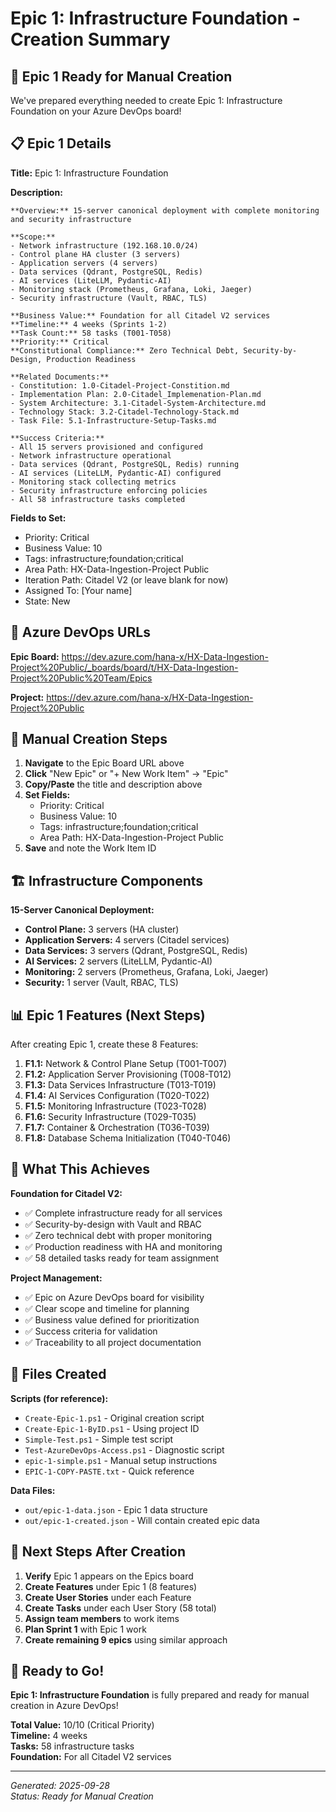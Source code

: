 # Epic 1: Infrastructure Foundation - Creation Summary

## 🎯 **Epic 1 Ready for Manual Creation**

We've prepared everything needed to create Epic 1: Infrastructure Foundation on your Azure DevOps board!

## 📋 **Epic 1 Details**

**Title:** Epic 1: Infrastructure Foundation

**Description:**
```
**Overview:** 15-server canonical deployment with complete monitoring and security infrastructure

**Scope:** 
- Network infrastructure (192.168.10.0/24)
- Control plane HA cluster (3 servers)
- Application servers (4 servers)
- Data services (Qdrant, PostgreSQL, Redis)
- AI services (LiteLLM, Pydantic-AI)
- Monitoring stack (Prometheus, Grafana, Loki, Jaeger)
- Security infrastructure (Vault, RBAC, TLS)

**Business Value:** Foundation for all Citadel V2 services
**Timeline:** 4 weeks (Sprints 1-2)
**Task Count:** 58 tasks (T001-T058)
**Priority:** Critical
**Constitutional Compliance:** Zero Technical Debt, Security-by-Design, Production Readiness

**Related Documents:**
- Constitution: 1.0-Citadel-Project-Constition.md
- Implementation Plan: 2.0-Citadel_Implemenation-Plan.md
- System Architecture: 3.1-Citadel-System-Architecture.md
- Technology Stack: 3.2-Citadel-Technology-Stack.md
- Task File: 5.1-Infrastructure-Setup-Tasks.md

**Success Criteria:**
- All 15 servers provisioned and configured
- Network infrastructure operational
- Data services (Qdrant, PostgreSQL, Redis) running
- AI services (LiteLLM, Pydantic-AI) configured
- Monitoring stack collecting metrics
- Security infrastructure enforcing policies
- All 58 infrastructure tasks completed
```

**Fields to Set:**
- Priority: Critical
- Business Value: 10
- Tags: infrastructure;foundation;critical
- Area Path: HX-Data-Ingestion-Project Public
- Iteration Path: Citadel V2 (or leave blank for now)
- Assigned To: [Your name]
- State: New

## 🔗 **Azure DevOps URLs**

**Epic Board:** https://dev.azure.com/hana-x/HX-Data-Ingestion-Project%20Public/_boards/board/t/HX-Data-Ingestion-Project%20Public%20Team/Epics

**Project:** https://dev.azure.com/hana-x/HX-Data-Ingestion-Project%20Public

## 📝 **Manual Creation Steps**

1. **Navigate** to the Epic Board URL above
2. **Click** "New Epic" or "+ New Work Item" → "Epic"
3. **Copy/Paste** the title and description above
4. **Set Fields:**
   - Priority: Critical
   - Business Value: 10
   - Tags: infrastructure;foundation;critical
   - Area Path: HX-Data-Ingestion-Project Public
5. **Save** and note the Work Item ID

## 🏗️ **Infrastructure Components**

**15-Server Canonical Deployment:**
- **Control Plane:** 3 servers (HA cluster)
- **Application Servers:** 4 servers (Citadel services)
- **Data Services:** 3 servers (Qdrant, PostgreSQL, Redis)
- **AI Services:** 2 servers (LiteLLM, Pydantic-AI)
- **Monitoring:** 2 servers (Prometheus, Grafana, Loki, Jaeger)
- **Security:** 1 server (Vault, RBAC, TLS)

## 📊 **Epic 1 Features (Next Steps)**

After creating Epic 1, create these 8 Features:

1. **F1.1:** Network & Control Plane Setup (T001-T007)
2. **F1.2:** Application Server Provisioning (T008-T012)
3. **F1.3:** Data Services Infrastructure (T013-T019)
4. **F1.4:** AI Services Configuration (T020-T022)
5. **F1.5:** Monitoring Infrastructure (T023-T028)
6. **F1.6:** Security Infrastructure (T029-T035)
7. **F1.7:** Container & Orchestration (T036-T039)
8. **F1.8:** Database Schema Initialization (T040-T046)

## 🎯 **What This Achieves**

**Foundation for Citadel V2:**
- ✅ Complete infrastructure ready for all services
- ✅ Security-by-design with Vault and RBAC
- ✅ Zero technical debt with proper monitoring
- ✅ Production readiness with HA and monitoring
- ✅ 58 detailed tasks ready for team assignment

**Project Management:**
- ✅ Epic on Azure DevOps board for visibility
- ✅ Clear scope and timeline for planning
- ✅ Business value defined for prioritization
- ✅ Success criteria for validation
- ✅ Traceability to all project documentation

## 📁 **Files Created**

**Scripts (for reference):**
- `Create-Epic-1.ps1` - Original creation script
- `Create-Epic-1-ByID.ps1` - Using project ID
- `Simple-Test.ps1` - Simple test script
- `Test-AzureDevOps-Access.ps1` - Diagnostic script
- `epic-1-simple.ps1` - Manual setup instructions
- `EPIC-1-COPY-PASTE.txt` - Quick reference

**Data Files:**
- `out/epic-1-data.json` - Epic 1 data structure
- `out/epic-1-created.json` - Will contain created epic data

## 🚀 **Next Steps After Creation**

1. **Verify** Epic 1 appears on the Epics board
2. **Create Features** under Epic 1 (8 features)
3. **Create User Stories** under each Feature
4. **Create Tasks** under each User Story (58 total)
5. **Assign team members** to work items
6. **Plan Sprint 1** with Epic 1 work
7. **Create remaining 9 epics** using similar approach

## 🎉 **Ready to Go!**

**Epic 1: Infrastructure Foundation** is fully prepared and ready for manual creation in Azure DevOps!

**Total Value:** 10/10 (Critical Priority)  
**Timeline:** 4 weeks  
**Tasks:** 58 infrastructure tasks  
**Foundation:** For all Citadel V2 services

---

*Generated: 2025-09-28*  
*Status: Ready for Manual Creation*
